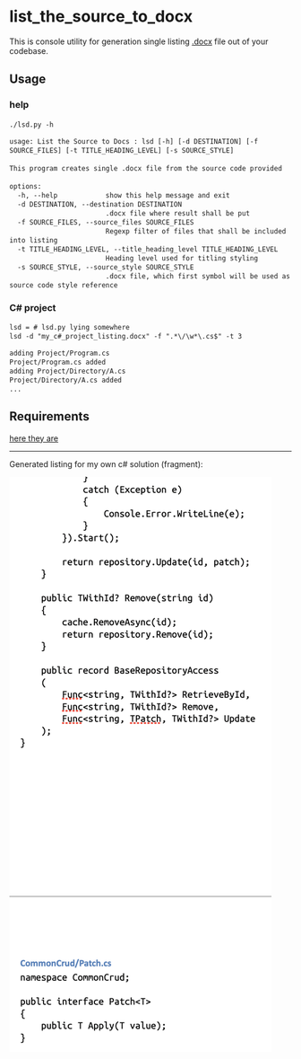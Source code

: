 # list_the_source_to_docx

This is console utility for generation single listing [.docx](https://en.wikipedia.org/wiki/Office_Open_XML_file_formats) file out of your codebase.

## Usage

### help

```shell
./lsd.py -h
```

    usage: List the Source to Docs : lsd [-h] [-d DESTINATION] [-f SOURCE_FILES] [-t TITLE_HEADING_LEVEL] [-s SOURCE_STYLE]
    
    This program creates single .docx file from the source code provided
    
    options:
      -h, --help            show this help message and exit
      -d DESTINATION, --destination DESTINATION
                            .docx file where result shall be put
      -f SOURCE_FILES, --source_files SOURCE_FILES
                            Regexp filter of files that shall be included into listing
      -t TITLE_HEADING_LEVEL, --title_heading_level TITLE_HEADING_LEVEL
                            Heading level used for titling styling
      -s SOURCE_STYLE, --source_style SOURCE_STYLE
                            .docx file, which first symbol will be used as source code style reference

### C# project

```shell
lsd = # lsd.py lying somewhere
lsd -d "my_c#_project_listing.docx" -f ".*\/\w*\.cs$" -t 3 
```

    adding Project/Program.cs
    Project/Program.cs added
    adding Project/Directory/A.cs
    Project/Directory/A.cs added
    ...

## Requirements

[here they are](requirements.txt)

---

Generated listing for my own c# solution (fragment):

![csharp_example.png](csharp_example.png)
